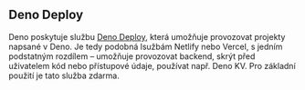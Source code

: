 ## Deno Deploy

Deno poskytuje službu [Deno Deploy](https://deno.com/deploy), která umožňuje provozovat projekty napsané v Deno.
Je tedy podobná lsužbám Netlify nebo Vercel, s jedním podstatným rozdílem – umožňuje provozovat backend, skrýt před uživatelem kód nebo přístupové údaje, používat např. Deno KV.
Pro základní použití je tato služba zdarma.